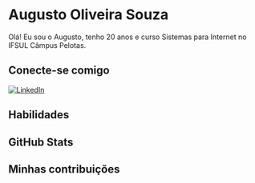# Augusto Oliveira Souza
Olá! Eu sou o Augusto, tenho 20 anos e curso Sistemas para Internet no IFSUL Câmpus Pelotas.

## Conecte-se comigo
[![LinkedIn](https://img.shields.io/badge/LinkedIn-000?style=for-the-badge&logo=linkedin&logoColor=0E76A8)](https://www.linkedin.com/in/augusto-oliveira-a2b7b11b7/)

## Habilidades 

## GitHub Stats

## Minhas contribuições
